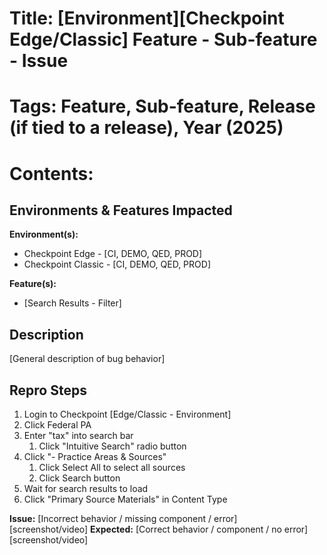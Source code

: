 # Title: [Environment][Checkpoint Edge/Classic] Feature - Sub-feature - Issue

# Tags: Feature, Sub-feature, Release (if tied to a release), Year (2025)

# Contents:
**Environments & Features Impacted**
------------------------------------

**Environment(s):**
*   Checkpoint Edge - [CI, DEMO, QED, PROD]
*   Checkpoint Classic - [CI, DEMO, QED, PROD]

**Feature(s):**
*   [Search Results - Filter]

**Description**
---------------

[General description of bug behavior]

**Repro Steps**
---------------

1.  Login to Checkpoint [Edge/Classic - Environment]
2.  Click Federal PA
3.  Enter "tax" into search bar
    1.  Click "Intuitive Search" radio button
4.  Click "- Practice Areas & Sources"
    1.  Click Select All to select all sources
    2.  Click Search button
5.  Wait for search results to load
6.  Click "Primary Source Materials" in Content Type
  
**Issue:** [Incorrect behavior / missing component / error]  
[screenshot/video]
**Expected:** [Correct behavior / component / no error]
[screenshot/video]